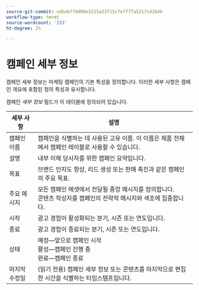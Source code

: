 ```yaml
---
source-git-commit: edbeb7f0d08e2215a23f15cfeff77a5217cd264b
workflow-type: tm+mt
source-wordcount: '153'
ht-degree: 2%

---
```

# 캠페인 세부 정보

캠페인 세부 정보는 마케팅 캠페인의 기본 특성을 정의합니다. 이러한 세부 사항은 캠페인 개요에 포함된 정의 특성과 유사합니다.

캠페인 _세부 정보_ 필드가 이 테이블에 정의되어 있습니다.

| 세부 사항 | 설명 |
|------------|-------------|
| 캠페인 이름 | 캠페인을 식별하는 데 사용된 고유 이름. 이 이름은 제품 전체에서 캠페인 레이블로 사용할 수 있습니다. |
| 설명 | 내부 이해 당사자를 위한 캠페인 요약입니다. |
| 목표 | 브랜드 인지도 향상, 리드 생성 또는 판매 촉진과 같은 캠페인의 주요 목표. |
| 주요 메시지 | 모든 캠페인 에셋에서 전달될 중앙 메시지를 정의합니다.<br>콘텐츠 작성자를 캠페인의 전략적 메시지와 색조에 집중합니다. |
| 시작 | 광고 경험이 활성화되는 분기, 시즌 또는 연도입니다. |
| 종료 | 광고 경험이 종료되는 분기, 시즌 또는 연도입니다. |
| 상태 | 예정—앞으로 캠페인 시작<br>활성—캠페인 진행 중<br>완료—캠페인 종료 |
| 마지막 수정일 | (읽기 전용) 캠페인 세부 정보 또는 콘텐츠를 마지막으로 편집한 시간을 식별하는 타임스탬프입니다. |


